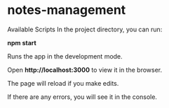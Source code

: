 # notes-management

Available Scripts
In the project directory, you can run:

**npm start**

Runs the app in the development mode.

Open **http://localhost:3000** to view it in the browser.

The page will reload if you make edits.

If there are any errors, you will see it in the console.

